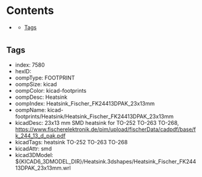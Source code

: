 



Contents
========

* [](#)
	* [Tags](#tags)

# 

## Tags

- index: 7580
- hexID: 
- oompType: FOOTPRINT
- oompSize: kicad
- oompColor: kicad-footprints
- oompDesc: Heatsink
- oompIndex: Heatsink_Fischer_FK24413DPAK_23x13mm
- oompName: kicad-footprints/Heatsink/Heatsink_Fischer_FK24413DPAK_23x13mm
- kicadDesc: 23x13 mm SMD heatsink for TO-252 TO-263 TO-268, https://www.fischerelektronik.de/pim/upload/fischerData/cadpdf/base/fk_244_13_d_pak.pdf
- kicadTags: heatsink TO-252 TO-263 TO-268
- kicadAttr: smd
- kicad3DModel: ${KICAD6_3DMODEL_DIR}/Heatsink.3dshapes/Heatsink_Fischer_FK24413DPAK_23x13mm.wrl
